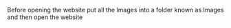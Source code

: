 Before opening the website put all the Images into a folder known as Images and then open the website
